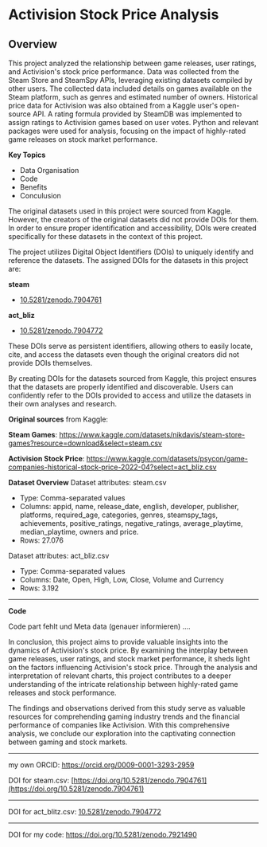 # Activision Stock Price Analysis 

**Overview**
---
This project analyzed the relationship between game releases, user ratings, and Activision's stock price performance. Data was collected from the Steam Store and SteamSpy APIs, leveraging existing datasets compiled by other users. The collected data included details on games available on the Steam platform, such as genres and estimated number of owners. Historical price data for Activision was also obtained from a Kaggle user's open-source API. A rating formula provided by SteamDB was implemented to assign ratings to Activision games based on user votes. 
Python and relevant packages were used for analysis, focusing on the impact of highly-rated game releases on stock market performance.


**Key Topics**

 - Data Organisation
 - Code
 - Benefits
 - Conculusion

The original datasets used in this project were sourced from Kaggle. However, the creators of the original datasets did not provide DOIs for them. In order to ensure proper identification and accessibility, DOIs were created specifically for these datasets in the context of this project.

The project utilizes Digital Object Identifiers (DOIs) to uniquely identify and reference the datasets. The assigned DOIs for the datasets in this project are:

**steam**

+ [10.5281/zenodo.7904761](https://doi.org/10.5281/zenodo.7904761) 

**act_bliz**

+ [10.5281/zenodo.7904772](https://doi.org/10.5281/zenodo.7904772) 

These DOIs serve as persistent identifiers, allowing others to easily locate, cite, and access the datasets even though the original creators did not provide DOIs themselves.

By creating DOIs for the datasets sourced from Kaggle, this project ensures that the datasets are properly identified and discoverable. Users can confidently refer to the DOIs provided to access and utilize the datasets in their own analyses and research.

**Original sources** from Kaggle:

**Steam Games**: https://www.kaggle.com/datasets/nikdavis/steam-store-games?resource=download&select=steam.csv

**Activision Stock Price**: https://www.kaggle.com/datasets/psycon/game-companies-historical-stock-price-2022-04?select=act_bliz.csv

**Dataset Overview**
Dataset attributes: steam.csv

+ Type: Comma-separated values
+ Columns:   appid, name, release_date, english, developer, publisher, platforms, required_age, categories, genres, steamspy_tags, achievements, positive_ratings, negative_ratings, average_playtime, median_playtime, owners and price.
+ Rows: 27.076

Dataset attributes: act_bliz.csv

+ Type: Comma-separated values
+ Columns: Date, Open, High, Low, Close, Volume and Currency
+ Rows: 3.192

---
**Code**

Code part fehlt und Meta data (genauer informieren)
....

In conclusion, this project aims to provide valuable insights into the dynamics of Activision's stock price. By examining the interplay between game releases, user ratings, and stock market performance, it sheds light on the factors influencing Activision's stock price. Through the analysis and interpretation of relevant charts, this project contributes to a deeper understanding of the intricate relationship between highly-rated game releases and stock performance. 

The findings and observations derived from this study serve as valuable resources for comprehending gaming industry trends and the financial performance of companies like Activision. With this comprehensive analysis, we conclude our exploration into the captivating connection between gaming and stock markets.


---

my own ORCID: https://orcid.org/0009-0001-3293-2959

DOI for steam.csv: [https://doi.org/10.5281/zenodo.7904761](https://doi.org/10.5281/zenodo.7904761)



---

DOI for act_blitz.csv: [10.5281/zenodo.7904772](https://doi.org/10.5281/zenodo.7904772)



---
DOI for my code: https://doi.org/10.5281/zenodo.7921490
